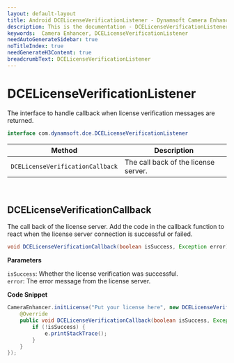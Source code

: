 ```yaml
---
layout: default-layout
title: Android DCELicenseVerificationListener - Dynamsoft Camera Enhancer
description: This is the documentation - DCELicenseVerificationListener page of Dynamsoft Camera Enhancer.
keywords:  Camera Enhancer, DCELicenseVerificationListener
needAutoGenerateSidebar: true
noTitleIndex: true
needGenerateH3Content: true
breadcrumbText: DCELicenseVerificationListener
---
```


# DCELicenseVerificationListener

The interface to handle callback when license verification messages are returned.

```java
interface com.dynamsoft.dce.DCELicenseVerificationListener
```

| Method | Description |
| ------ | ----------- |
| `DCELicenseVerificationCallback` | The call back of the license server. |

&nbsp;

## DCELicenseVerificationCallback

The call back of the license server. Add the code in the callback function to react when the license server connection is successful or failed.

```java
void DCELicenseVerificationCallback(boolean isSuccess, Exception error);
```

**Parameters**

`isSuccess`: Whether the license verification was successful.  
`error`: The error message from the license server.

**Code Snippet**

```java
CameraEnhancer.initLicense("Put your license here", new DCELicenseVerificationListener() {
    @Override
    public void DCELicenseVerificationCallback(boolean isSuccess, Exception e) {
        if (!isSuccess) {
            e.printStackTrace();
        }
    }
});
```
